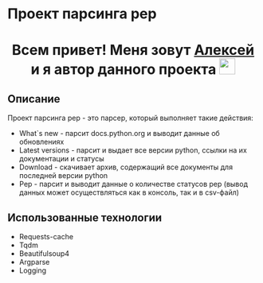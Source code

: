 # Проект парсинга pep
<h1 align="center">Всем привет! Меня зовут <a href="https://github.com/greengoblinalex" target="_blank">Алексей</a> и я автор данного проекта
<img src="https://github.com/blackcater/blackcater/raw/main/images/Hi.gif" height="32"/></h1>

## Описание
Проект парсинга pep - это парсер, который выполняет такие действия:
- What`s new - парсит docs.python.org и выводит данные об обновлениях
- Latest versions - парсит и выдает все версии python, ссылки на их документации и статусы
- Download - скачивает архив, содержащий все документы для последней версии python
- Pep - парсит и выводит данные о количестве статусов pep
(вывод данных может осуществляться как в консоль, так и в csv-файл)

## Использованные технологии
- Requests-cache
- Tqdm
- Beautifulsoup4
- Argparse
- Logging